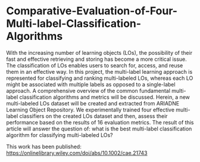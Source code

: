 # Comparative-Evaluation-of-Four-Multi-label-Classification-Algorithms

With the increasing number of learning objects (LOs), the possibility of their fast and effective retrieving and storing has become a more critical issue. The classification of LOs enables users to search for, access, and reuse them in an effective way. In this project, the multi-label learning approach is represented for classifying and ranking multi-labeled LOs, whereas each LO might be associated with multiple labels as opposed to a single-label approach. A comprehensive overview of the common fundamental multi-label classification algorithms and metrics will be discussed. Herein, a new multi-labeled LOs dataset will be created and extracted from ARIADNE Learning Object Repository. We experimentally trained four effective multi-label classifiers on the created LOs dataset and then, assess their performance based on the results of 16 evaluation metrics. The result of this article will answer the question of: what is the best multi-label classification algorithm for classifying multi-labeled LOs? 


This work has been published: https://onlinelibrary.wiley.com/doi/abs/10.1002/cae.21743
